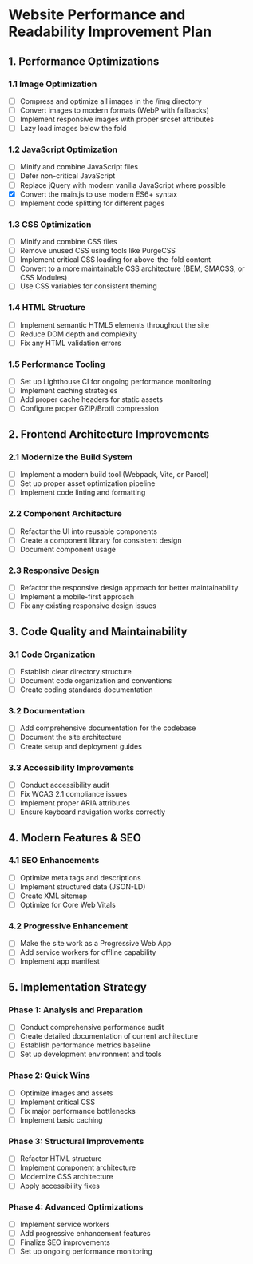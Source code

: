 # Website Performance and Readability Improvement Plan

## 1. Performance Optimizations

### 1.1 Image Optimization
- [ ] Compress and optimize all images in the /img directory
- [ ] Convert images to modern formats (WebP with fallbacks)
- [ ] Implement responsive images with proper srcset attributes
- [ ] Lazy load images below the fold

### 1.2 JavaScript Optimization
- [ ] Minify and combine JavaScript files
- [ ] Defer non-critical JavaScript
- [ ] Replace jQuery with modern vanilla JavaScript where possible
- [x] Convert the main.js to use modern ES6+ syntax
- [ ] Implement code splitting for different pages

### 1.3 CSS Optimization
- [ ] Minify and combine CSS files
- [ ] Remove unused CSS using tools like PurgeCSS
- [ ] Implement critical CSS loading for above-the-fold content
- [ ] Convert to a more maintainable CSS architecture (BEM, SMACSS, or CSS Modules)
- [ ] Use CSS variables for consistent theming

### 1.4 HTML Structure
- [ ] Implement semantic HTML5 elements throughout the site
- [ ] Reduce DOM depth and complexity
- [ ] Fix any HTML validation errors

### 1.5 Performance Tooling
- [ ] Set up Lighthouse CI for ongoing performance monitoring
- [ ] Implement caching strategies
- [ ] Add proper cache headers for static assets
- [ ] Configure proper GZIP/Brotli compression

## 2. Frontend Architecture Improvements

### 2.1 Modernize the Build System
- [ ] Implement a modern build tool (Webpack, Vite, or Parcel)
- [ ] Set up proper asset optimization pipeline
- [ ] Implement code linting and formatting

### 2.2 Component Architecture
- [ ] Refactor the UI into reusable components
- [ ] Create a component library for consistent design
- [ ] Document component usage

### 2.3 Responsive Design
- [ ] Refactor the responsive design approach for better maintainability
- [ ] Implement a mobile-first approach
- [ ] Fix any existing responsive design issues

## 3. Code Quality and Maintainability

### 3.1 Code Organization
- [ ] Establish clear directory structure
- [ ] Document code organization and conventions
- [ ] Create coding standards documentation

### 3.2 Documentation
- [ ] Add comprehensive documentation for the codebase
- [ ] Document the site architecture
- [ ] Create setup and deployment guides

### 3.3 Accessibility Improvements
- [ ] Conduct accessibility audit
- [ ] Fix WCAG 2.1 compliance issues
- [ ] Implement proper ARIA attributes
- [ ] Ensure keyboard navigation works correctly

## 4. Modern Features & SEO

### 4.1 SEO Enhancements
- [ ] Optimize meta tags and descriptions
- [ ] Implement structured data (JSON-LD)
- [ ] Create XML sitemap
- [ ] Optimize for Core Web Vitals

### 4.2 Progressive Enhancement
- [ ] Make the site work as a Progressive Web App
- [ ] Add service workers for offline capability
- [ ] Implement app manifest

## 5. Implementation Strategy

### Phase 1: Analysis and Preparation
- [ ] Conduct comprehensive performance audit
- [ ] Create detailed documentation of current architecture
- [ ] Establish performance metrics baseline
- [ ] Set up development environment and tools

### Phase 2: Quick Wins
- [ ] Optimize images and assets
- [ ] Implement critical CSS
- [ ] Fix major performance bottlenecks
- [ ] Implement basic caching

### Phase 3: Structural Improvements
- [ ] Refactor HTML structure
- [ ] Implement component architecture
- [ ] Modernize CSS architecture
- [ ] Apply accessibility fixes

### Phase 4: Advanced Optimizations
- [ ] Implement service workers
- [ ] Add progressive enhancement features
- [ ] Finalize SEO improvements
- [ ] Set up ongoing performance monitoring 